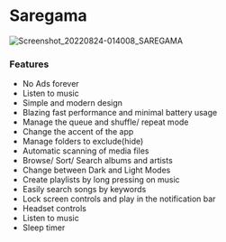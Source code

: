 # Saregama


![Screenshot_20220824-014008_SAREGAMA](https://user-images.githubusercontent.com/63621084/186264930-c9047d40-71b0-4ce1-b541-e5d2ca2a2b11.jpg)

### Features

- No Ads forever
- Listen to music
- Simple and modern design
- Blazing fast performance and minimal battery usage
- Manage the queue and shuffle/ repeat mode
- Change the accent of the app
- Manage folders to exclude(hide)
- Automatic scanning of media files
- Browse/ Sort/ Search albums and artists
- Change between Dark and Light Modes
- Create playlists by long pressing on music
- Easily search songs by keywords
- Lock screen controls and play in the notification bar
- Headset controls
- Listen to music
- Sleep timer

